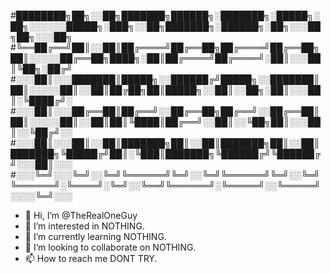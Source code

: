 
#████████╗██╗░░██╗███████╗██████╗░███████╗░█████╗░██╗░░░░░░█████╗░███╗░░██╗███████╗░██████╗░██╗░░░██╗██╗░░░██╗
#╚══██╔══╝██║░░██║██╔════╝██╔══██╗██╔════╝██╔══██╗██║░░░░░██╔══██╗████╗░██║██╔════╝██╔════╝░██║░░░██║╚██╗░██╔╝
#░░░██║░░░███████║█████╗░░██████╔╝█████╗░░███████║██║░░░░░██║░░██║██╔██╗██║█████╗░░██║░░██╗░██║░░░██║░╚████╔╝░
#░░░██║░░░██╔══██║██╔══╝░░██╔══██╗██╔══╝░░██╔══██║██║░░░░░██║░░██║██║╚████║██╔══╝░░██║░░╚██╗██║░░░██║░░╚██╔╝░░
#░░░██║░░░██║░░██║███████╗██║░░██║███████╗██║░░██║███████╗╚█████╔╝██║░╚███║███████╗╚██████╔╝╚██████╔╝░░░██║░░░
#░░░╚═╝░░░╚═╝░░╚═╝╚══════╝╚═╝░░╚═╝╚══════╝╚═╝░░╚═╝╚══════╝░╚════╝░╚═╝░░╚══╝╚══════╝░╚═════╝░░╚═════╝░░░░╚═╝░░░
- 👋 Hi, I’m @TheRealOneGuy
- 👀 I’m interested in NOTHING.
- 🌱 I’m currently learning NOTHING.
- 💞️ I’m looking to collaborate on NOTHING.
- 📫 How to reach me DONT TRY.

